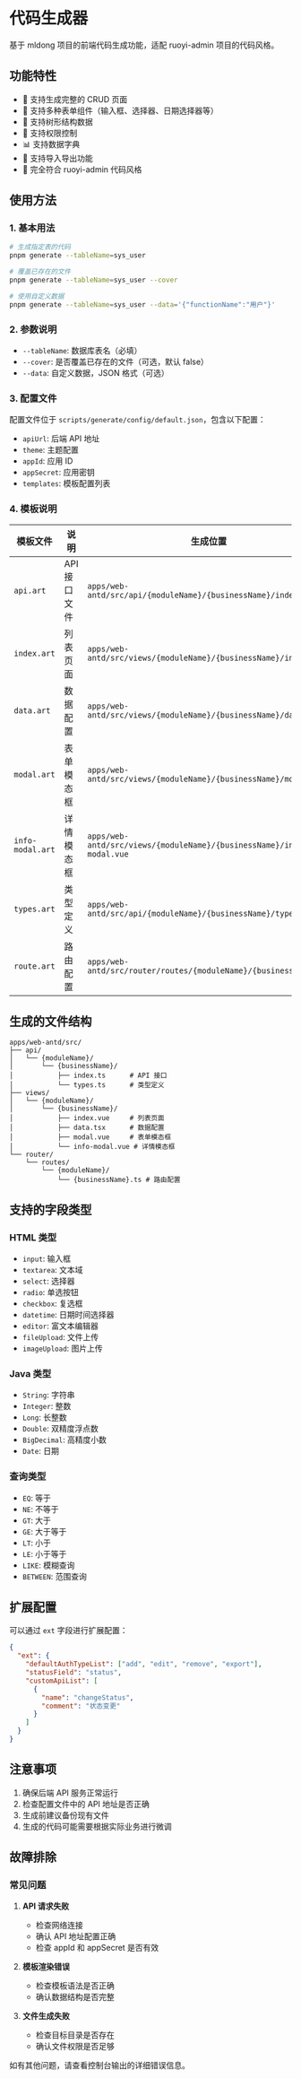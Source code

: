 # 代码生成器

基于 mldong 项目的前端代码生成功能，适配 ruoyi-admin 项目的代码风格。

## 功能特性

- 🚀 支持生成完整的 CRUD 页面
- 📝 支持多种表单组件（输入框、选择器、日期选择器等）
- 🌳 支持树形结构数据
- 🔐 支持权限控制
- 📊 支持数据字典
- 💾 支持导入导出功能
- 🎨 完全符合 ruoyi-admin 代码风格

## 使用方法

### 1. 基本用法

```bash
# 生成指定表的代码
pnpm generate --tableName=sys_user

# 覆盖已存在的文件
pnpm generate --tableName=sys_user --cover

# 使用自定义数据
pnpm generate --tableName=sys_user --data='{"functionName":"用户"}'
```

### 2. 参数说明

- `--tableName`: 数据库表名（必填）
- `--cover`: 是否覆盖已存在的文件（可选，默认 false）
- `--data`: 自定义数据，JSON 格式（可选）

### 3. 配置文件

配置文件位于 `scripts/generate/config/default.json`，包含以下配置：

- `apiUrl`: 后端 API 地址
- `theme`: 主题配置
- `appId`: 应用 ID
- `appSecret`: 应用密钥
- `templates`: 模板配置列表

### 4. 模板说明

| 模板文件 | 说明 | 生成位置 |
|---------|------|----------|
| `api.art` | API 接口文件 | `apps/web-antd/src/api/{moduleName}/{businessName}/index.ts` |
| `index.art` | 列表页面 | `apps/web-antd/src/views/{moduleName}/{businessName}/index.vue` |
| `data.art` | 数据配置 | `apps/web-antd/src/views/{moduleName}/{businessName}/data.tsx` |
| `modal.art` | 表单模态框 | `apps/web-antd/src/views/{moduleName}/{businessName}/modal.vue` |
| `info-modal.art` | 详情模态框 | `apps/web-antd/src/views/{moduleName}/{businessName}/info-modal.vue` |
| `types.art` | 类型定义 | `apps/web-antd/src/api/{moduleName}/{businessName}/types.ts` |
| `route.art` | 路由配置 | `apps/web-antd/src/router/routes/{moduleName}/{businessName}.ts` |

## 生成的文件结构

```
apps/web-antd/src/
├── api/
│   └── {moduleName}/
│       └── {businessName}/
│           ├── index.ts      # API 接口
│           └── types.ts      # 类型定义
├── views/
│   └── {moduleName}/
│       └── {businessName}/
│           ├── index.vue     # 列表页面
│           ├── data.tsx      # 数据配置
│           ├── modal.vue     # 表单模态框
│           └── info-modal.vue # 详情模态框
└── router/
    └── routes/
        └── {moduleName}/
            └── {businessName}.ts # 路由配置
```

## 支持的字段类型

### HTML 类型
- `input`: 输入框
- `textarea`: 文本域
- `select`: 选择器
- `radio`: 单选按钮
- `checkbox`: 复选框
- `datetime`: 日期时间选择器
- `editor`: 富文本编辑器
- `fileUpload`: 文件上传
- `imageUpload`: 图片上传

### Java 类型
- `String`: 字符串
- `Integer`: 整数
- `Long`: 长整数
- `Double`: 双精度浮点数
- `BigDecimal`: 高精度小数
- `Date`: 日期

### 查询类型
- `EQ`: 等于
- `NE`: 不等于
- `GT`: 大于
- `GE`: 大于等于
- `LT`: 小于
- `LE`: 小于等于
- `LIKE`: 模糊查询
- `BETWEEN`: 范围查询

## 扩展配置

可以通过 `ext` 字段进行扩展配置：

```json
{
  "ext": {
    "defaultAuthTypeList": ["add", "edit", "remove", "export"],
    "statusField": "status",
    "customApiList": [
      {
        "name": "changeStatus",
        "comment": "状态变更"
      }
    ]
  }
}
```

## 注意事项

1. 确保后端 API 服务正常运行
2. 检查配置文件中的 API 地址是否正确
3. 生成前建议备份现有文件
4. 生成的代码可能需要根据实际业务进行微调

## 故障排除

### 常见问题

1. **API 请求失败**
   - 检查网络连接
   - 确认 API 地址配置正确
   - 检查 appId 和 appSecret 是否有效

2. **模板渲染错误**
   - 检查模板语法是否正确
   - 确认数据结构是否完整

3. **文件生成失败**
   - 检查目标目录是否存在
   - 确认文件权限是否足够

如有其他问题，请查看控制台输出的详细错误信息。